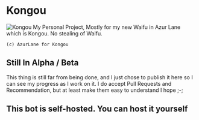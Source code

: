 # Kongou
![Kongou](https://azurlane.koumakan.jp/w/images/6/68/Kongou.png)
My Personal Project, Mostly for my new Waifu in Azur Lane which is Kongou. No stealing of Waifu. 

`(c) AzurLane for Kongou`

## Still In Alpha / Beta
This thing is still far from being done, and I just chose to publish it here so I can see my progress as I work on it. I do accept Pull Requests and Recommendation, but at least make them easy to understand I hope ;-;

## This bot is self-hosted. You can host it yourself
